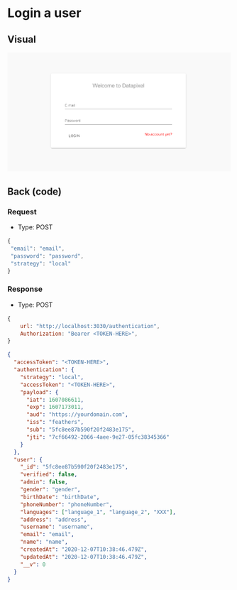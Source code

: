 # Login a user

## Visual
![Visual of create user](../assets/login-user.png)

## Back (code)
### Request

-   Type: POST

```js
{
 "email": "email",
 "password": "password",
 "strategy": "local"
}
```

### Response

-   Type: POST

```js
{
    url: "http://localhost:3030/authentication",
    Authorization: "Bearer <TOKEN-HERE>",
}
```

```JSON
{
  "accessToken": "<TOKEN-HERE>",
  "authentication": {
    "strategy": "local",
    "accessToken": "<TOKEN-HERE>",
    "payload": {
      "iat": 1607086611,
      "exp": 1607173011,
      "aud": "https://yourdomain.com",
      "iss": "feathers",
      "sub": "5fc8ee87b590f20f2483e175",
      "jti": "7cf66492-2066-4aee-9e27-05fc38345366"
    }
  },
  "user": {
    "_id": "5fc8ee87b590f20f2483e175",
    "verified": false,
    "admin": false,
    "gender": "gender",
    "birthDate": "birthDate",
    "phoneNumber": "phoneNumber",
    "languages": ["language_1", "language_2", "XXX"],
    "address": "address",
    "username": "username",
    "email": "email",
    "name": "name",
    "createdAt": "2020-12-07T10:38:46.479Z",
    "updatedAt": "2020-12-07T10:38:46.479Z",
    "__v": 0
  }
}
```
